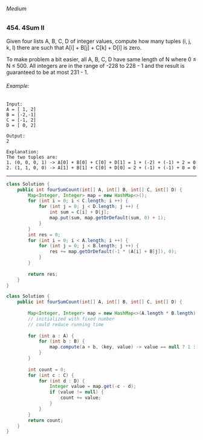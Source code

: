 ###### Medium

### 454. 4Sum II

Given four lists A, B, C, D of integer values, compute how many tuples (i, j, k, l) there are such that A[i] + B[j] + C[k] + D[l] is zero.

To make problem a bit easier, all A, B, C, D have same length of N where 0 ≤ N ≤ 500. All integers are in the range of -228 to 228 - 1 and the result is guaranteed to be at most 231 - 1.

###### Example:
```
Input:
A = [ 1, 2]
B = [-2,-1]
C = [-1, 2]
D = [ 0, 2]

Output:
2

Explanation:
The two tuples are:
1. (0, 0, 0, 1) -> A[0] + B[0] + C[0] + D[1] = 1 + (-2) + (-1) + 2 = 0
2. (1, 1, 0, 0) -> A[1] + B[1] + C[0] + D[0] = 2 + (-1) + (-1) + 0 = 0
```

***

```java
class Solution {
    public int fourSumCount(int[] A, int[] B, int[] C, int[] D) {
        Map<Integer, Integer> map = new HashMap<>();
        for (int i = 0; i < C.length; i ++) {
            for (int j = 0; j < D.length; j ++) {
                int sum = C[i] + D[j];
                map.put(sum, map.getOrDefault(sum, 0) + 1);
            }
        }
        int res = 0;
        for (int i = 0; i < A.length; i ++) {
            for (int j = 0; j < B.length; j ++) {
                res += map.getOrDefault(-1 * (A[i] + B[j]), 0);
            }
        }
        
        return res;
    }
}
```

```java
class Solution {
    public int fourSumCount(int[] A, int[] B, int[] C, int[] D) {
        
        Map<Integer, Integer> map = new HashMap<>(A.length * B.length);
        // initialized with fixed number
        // could reduce running time
        
        for (int a : A) {
            for (int b : B) {
                map.compute(a + b, (key, value) -> value == null ? 1 : value + 1);
            }
        }
        
        int count = 0;
        for (int c : C) {
            for (int d : D) {
                Integer value = map.get(-c - d);
                if (value != null) {
                    count += value;
                }
            }
        }
        return count;
    }
}
```
